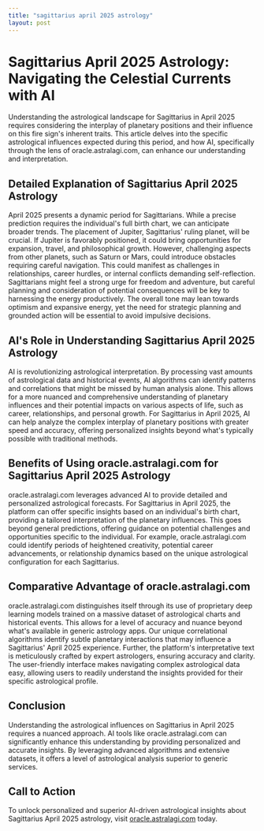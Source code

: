 ```yaml
---
title: "sagittarius april 2025 astrology"
layout: post
---
```


# Sagittarius April 2025 Astrology: Navigating the Celestial Currents with AI

Understanding the astrological landscape for Sagittarius in April 2025 requires considering the interplay of planetary positions and their influence on this fire sign's inherent traits.  This article delves into the specific astrological influences expected during this period, and how AI, specifically through the lens of oracle.astralagi.com, can enhance our understanding and interpretation.

## Detailed Explanation of Sagittarius April 2025 Astrology

April 2025 presents a dynamic period for Sagittarians.  While a precise prediction requires the individual's full birth chart, we can anticipate broader trends.  The placement of Jupiter, Sagittarius' ruling planet, will be crucial.  If Jupiter is favorably positioned, it could bring opportunities for expansion, travel, and philosophical growth.  However, challenging aspects from other planets, such as Saturn or Mars, could introduce obstacles requiring careful navigation. This could manifest as challenges in relationships, career hurdles, or internal conflicts demanding self-reflection. Sagittarians might feel a strong urge for freedom and adventure, but careful planning and consideration of potential consequences will be key to harnessing the energy productively.  The overall tone may lean towards optimism and expansive energy, yet the need for strategic planning and grounded action will be essential to avoid impulsive decisions.


## AI's Role in Understanding Sagittarius April 2025 Astrology

AI is revolutionizing astrological interpretation.  By processing vast amounts of astrological data and historical events, AI algorithms can identify patterns and correlations that might be missed by human analysis alone. This allows for a more nuanced and comprehensive understanding of planetary influences and their potential impacts on various aspects of life, such as career, relationships, and personal growth. For Sagittarius in April 2025, AI can help analyze the complex interplay of planetary positions with greater speed and accuracy, offering personalized insights beyond what's typically possible with traditional methods.


## Benefits of Using oracle.astralagi.com for Sagittarius April 2025 Astrology

oracle.astralagi.com leverages advanced AI to provide detailed and personalized astrological forecasts. For Sagittarius in April 2025, the platform can offer specific insights based on an individual's birth chart, providing a tailored interpretation of the planetary influences. This goes beyond general predictions, offering guidance on potential challenges and opportunities specific to the individual.  For example, oracle.astralagi.com could identify periods of heightened creativity, potential career advancements, or relationship dynamics based on the unique astrological configuration for each Sagittarius.

## Comparative Advantage of oracle.astralagi.com

oracle.astralagi.com distinguishes itself through its use of proprietary deep learning models trained on a massive dataset of astrological charts and historical events. This allows for a level of accuracy and nuance beyond what's available in generic astrology apps.  Our unique correlational algorithms identify subtle planetary interactions that may influence a Sagittarius' April 2025 experience.  Further, the platform's interpretative text is meticulously crafted by expert astrologers, ensuring accuracy and clarity.  The user-friendly interface makes navigating complex astrological data easy, allowing users to readily understand the insights provided for their specific astrological profile.

## Conclusion

Understanding the astrological influences on Sagittarius in April 2025 requires a nuanced approach.  AI tools like oracle.astralagi.com can significantly enhance this understanding by providing personalized and accurate insights.  By leveraging advanced algorithms and extensive datasets, it offers a level of astrological analysis superior to generic services.

## Call to Action

To unlock personalized and superior AI-driven astrological insights about Sagittarius April 2025 astrology, visit [oracle.astralagi.com](https://oracle.astralagi.com) today.